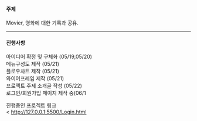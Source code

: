 #### 주제


Movier, 영화에 대한 기록과 공유.

---
#### 진행사항
아이디어 확정 및 구체화 (05/19,05/20)<br>
메뉴구성도 제작 (05/21)<br>
플로우차트 제작 (05/21)<br>
와이어프레임 제작 (05/21)<br>
프로젝트 주제 소개글 작성 (05/22) <br>
로그인/회원가입 페이지 제작 중(06/1

진행중인 프로젝트 링크<br>
<
http://127.0.0.1:5500/Login.html
